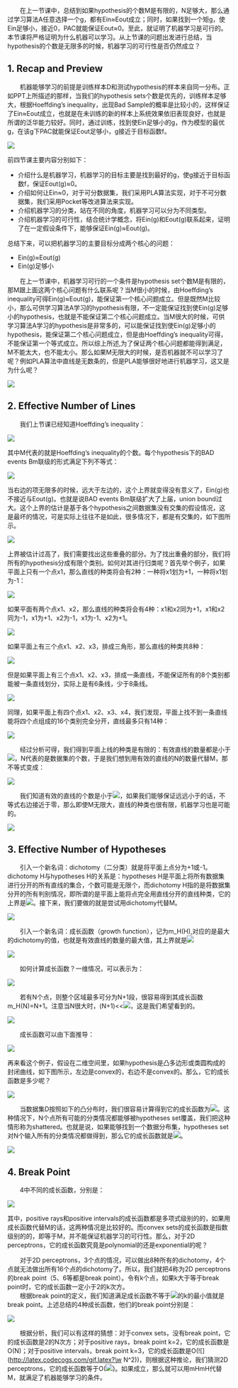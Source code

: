 &ensp;&ensp;&ensp;&ensp;在上一节课中，总结到如果hypothesis的个数M是有限的，N足够大，那么通过学习算法A任意选择一个g，都有Ein≈Eout成立；同时，如果找到一个矩g，使Ein足够小，接近0，PAC就能保证Eout≈0。至此，就证明了机器学习是可行的。本节课将严格证明为什么机器可以学习。从上节课的问题出发进行总结，当hypothesis的个数是无限多的时候，机器学习的可行性是否仍然成立？
## 1\. Recap and Preview
&ensp;&ensp;&ensp;&ensp;机器能够学习的前提是训练样本D和测试hypothesis的样本来自同一分布。正如PPT上所描述的那样，当我们的hypothesis sets个数是优先的，训练样本足够大，根据Hoeffding’s inequality，出现Bad Sample的概率是比较小的，这样保证了Ein≈Eout成立，也就是在未训练的新的样本上系统效果依旧表现良好，也就是所谓的泛华能力较好。同时，通过训练，找到使Ein足够小的g，作为模型的最优g，在该g下PAC就能保证Eout足够小，g接近于目标函数f。

![](figure/32.PNG)

前四节课主要内容分别如下：
* 介绍什么是机器学习，机器学习的目标主要是找到最好的g，使g接近于目标函数f，保证Eout(g)≈0。
* 介绍如何让Ein≈0，对于可分数据集，我们采用PLA算法实现，对于不可分数据集，我们采用Pocket等改进算法来实现。
* 介绍机器学习的分类，站在不同的角度，机器学习可以分为不同类型。
* 介绍机器学习的可行性，结合统计学概念，将Ein(g)和Eout(g)联系起来，证明了在一定假设条件下，能够保证Ein(g)≈Eout(g)。

总结下来，可以把机器学习的主要目标分成两个核心的问题：
* Ein(g)≈Eout(g)
* Ein(g)足够小

&ensp;&ensp;&ensp;&ensp;在上一节课中，机器学习可行的一个条件是hypothesis set个数M是有限的，那M跟上面这两个核心问题有什么联系呢？当M很小的时候，由Hoeffding’s inequality可得Ein(g)≈Eout(g)，能保证第一个核心问题成立。但是既然M比较小，那么可供学习算法A学习的hypothesis有限，不一定能保证找到使Ein(g)足够小的hypothesis，也就是不能保证第二个核心问题成立。当M很大的时候，可供学习算法A学习的hypothesis是非常多的，可以能保证找到使Ein(g)足够小的hypothesis，能保证第二个核心问题成立，但是由Hoeffding’s inequality可得，不能保证第一个等式成立。所以综上所述,为了保证两个核心问题都能得到满足，M不能太大，也不能太小。那么如果M无限大的时候，是否机器就不可以学习了呢？例如PLA算法中直线是无数条的，但是PLA能够很好地进行机器学习，这又是为什么呢？

![](figure/33.PNG)

## 2\. Effective Number of Lines
&ensp;&ensp;&ensp;&ensp;我们上节课已经知道Hoeffding’s inequality：

![](figure/34.PNG)

其中M代表的就是Hoeffding’s inequality的个数。每个hypothesis下的BAD events Bm联级的形式满足下列不等式：

![](figure/35.PNG)

当右边的项无限多的时候，远大于左边的，这个上界就变得没有意义了，Ein(g)也不接近与Eout(g)。也就是说BAD events Bm联级扩大了上届，union bound过大。这个上界的估计是基于各个hypothesis之间数据集没有交集的假设情况，这是最坏的情况，可是实际上往往不是如此，很多情况下，都是有交集的，如下图所示。

![](figure/36.PNG)

上界被估计过高了，我们需要找出这些重叠的部分。为了找出重叠的部分，我们将所有的hypothesis分成有限个类别。如何对其进行归类呢？首先举个例子，如果平面上只有一个点x1，那么直线的种类将会有2种：一种将x1划为+1，一种将x1划为-1：

![](figure/37.PNG)

如果平面有两个点x1、x2，那么直线的种类将会有4种：x1和x2同为+1，x1和x2同为-1，x1为+1、x2为-1，x1为-1、x2为+1。

![](figure/38.PNG)

如果平面上有三个点x1、x2、x3，排成三角形，那么直线的种类共8种：

![](figure/39.PNG)

但是如果平面上有三个点x1、x2、x3，排成一条直线，不能保证所有的8个类别都能被一条直线划分，实际上是有6条线，少于8条线。

![](figure/40.PNG)

同理，如果平面上有四个点x1、x2、x3、x4，我们发现，平面上找不到一条直线能将四个点组成的16个类别完全分开，直线最多只有14种：

![](figure/41.PNG)

&ensp;&ensp;&ensp;&ensp;经过分析可得，我们得到平面上线的种类是有限的：有效直线的数量都是小于![](http://latex.codecogs.com/gif.latex?\w2^N)，N代表的是数据集的个数，于是我们想到用有效的直线的N的数量代替M，那不等式变成：

![](figure/42.PNG)

&ensp;&ensp;&ensp;&ensp;我们知道有效的直线的个数是小于![](http://latex.codecogs.com/gif.latex?\w2^N)，如果我们能够保证远远小于的话，不等式右边接近于零，那么即使M无限大，直线的种类也很有限，机器学习也是可能的。

![](figure/43.PNG)
## 3\. Effective Number of Hypotheses
&ensp;&ensp;&ensp;&ensp;引入一个新名词：dichotomy（二分类）就是将平面上点分为+1或-1。dichotomy H与hypotheses H的关系是：hypotheses H是平面上将所有数据集进行分开的所有直线的集合，个数可能是无限个，而dichotomy H指的是将数据集分开的所有判别情况，即所谓的是平面上能将点完全用直线分开的直线种类，它的上界是![](http://latex.codecogs.com/gif.latex?\w2^N)。接下来，我们要做的就是尝试用dichotomy代替M。

![](figure/44.PNG)

&ensp;&ensp;&ensp;&ensp;引入一个新名词：成长函数（growth function），记为m_H(H),对应的是最大的dichotomy的值，也就是有效直线的数量的最大值，其上界就是![](http://latex.codecogs.com/gif.latex?\w2^N)

![](figure/45.PNG)

&ensp;&ensp;&ensp;&ensp;如何计算成长函数？一维情况，可以表示为：

![](figure/46.PNG)

&ensp;&ensp;&ensp;&ensp;若有N个点，则整个区域最多可分为N+1段，很容易得到其成长函数m_H(N)=N+1。注意当N很大时，(N+1)<<![](http://latex.codecogs.com/gif.latex?\w2^N)，这是我们希望看到的。

![](figure/47.PNG)

&ensp;&ensp;&ensp;&ensp;成长函数可以由下面推导：

![](figure/48.PNG)

再来看这个例子，假设在二维空间里，如果hypothesis是凸多边形或类圆构成的封闭曲线，如下图所示，左边是convex的，右边不是convex的。那么，它的成长函数是多少呢？

![](figure/49.PNG)

&ensp;&ensp;&ensp;&ensp;当数据集D按照如下的凸分布时，我们很容易计算得到它的成长函数为![](http://latex.codecogs.com/gif.latex?\w2^N)。这种情况下，N个点所有可能的分类情况都能够被hypotheses set覆盖，我们把这种情形称为shattered。也就是说，如果能够找到一个数据分布集，hypotheses set对N个输入所有的分类情况都做得到，那么它的成长函数就是![](http://latex.codecogs.com/gif.latex?\w2^N)。

![](figure/50.PNG)

## 4\. Break Point
&ensp;&ensp;&ensp;&ensp;4中不同的成长函数，分别是：

![](figure/51.PNG)

其中，positive rays和positive intervals的成长函数都是多项式级别的的，如果用成长函数代替M的话，这两种情况是比较好的。而convex sets的成长函数是指数级别的的，即等于M，并不能保证机器学习的可行性。那么，对于2D perceptrons，它的成长函数究竟是polynomial的还是exponential的呢？

&ensp;&ensp;&ensp;&ensp;对于2D perceptrons，3个点的情况，可以做出8种所有的dichotomy，4个点就无法做出所有16个点的dichotomy了。所以，我们就把4称为2D perceptrons的break point（5、6等都是break point）。令有k个点，如果k大于等于break point时，它的成长函数一定小于2的k次方。\
&ensp;&ensp;&ensp;&ensp;根据break point的定义，我们知道满足成长函数不等于![](http://latex.codecogs.com/gif.latex?\w2^k)的k的最小值就是break point。上述总结的4种成长函数，他们的break point分别是：

![](figure/52.PNG)

&ensp;&ensp;&ensp;&ensp;根据分析，我们可以有这样的猜想：对于convex sets，没有break point，它的成长函数是2的N次方；对于positive rays，break point k=2，它的成长函数是O(N)；对于positive intervals，break point k=3，它的成长函数是O(![](http://latex.codecogs.com/gif.latex?\w N^2))，则根据这种推论，我们猜测2D perceptrons，它的成长函数等于O(![](http://latex.codecogs.com/gif.latex?\wN^{k-1}))。如果成立，那么就可以用mHmH代替M，就满足了机器能够学习的条件。